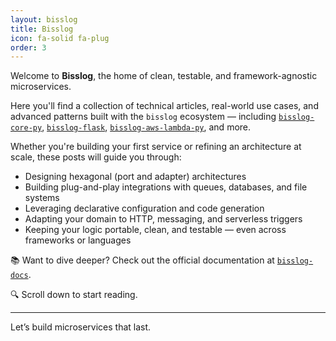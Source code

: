 ```yaml
---
layout: bisslog
title: Bisslog
icon: fa-solid fa-plug
order: 3
---
```


Welcome to **Bisslog**, the home of clean, testable, and framework-agnostic microservices.

Here you'll find a collection of technical articles, real-world use cases, and advanced patterns built with the `bisslog` ecosystem — including [`bisslog-core-py`](https://github.com/darwinhc/bisslog-core-py), [`bisslog-flask`](https://github.com/darwinhc/bisslog-flask), [`bisslog-aws-lambda-py`](https://github.com/darwinhc/bisslog-aws-lambda-py), and more.

Whether you're building your first service or refining an architecture at scale, these posts will guide you through:

- Designing hexagonal (port and adapter) architectures
- Building plug-and-play integrations with queues, databases, and file systems
- Leveraging declarative configuration and code generation
- Adapting your domain to HTTP, messaging, and serverless triggers
- Keeping your logic portable, clean, and testable — even across frameworks or languages

📚 Want to dive deeper? Check out the official documentation at [`bisslog-docs`](https://github.com/darwinhc/bisslog-docs).

🔍 Scroll down to start reading.  

---
Let’s build microservices that last.

